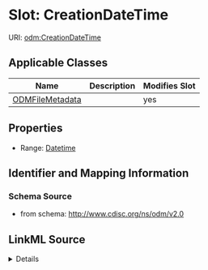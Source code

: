 # Slot: CreationDateTime

URI: [odm:CreationDateTime](http://www.cdisc.org/ns/odm/v2.0/CreationDateTime)



<!-- no inheritance hierarchy -->




## Applicable Classes

| Name | Description | Modifies Slot |
| --- | --- | --- |
[ODMFileMetadata](ODMFileMetadata.md) |  |  yes  |







## Properties

* Range: [Datetime](Datetime.md)





## Identifier and Mapping Information







### Schema Source


* from schema: http://www.cdisc.org/ns/odm/v2.0




## LinkML Source

<details>
```yaml
name: CreationDateTime
from_schema: http://www.cdisc.org/ns/odm/v2.0
rank: 1000
alias: CreationDateTime
domain_of:
- ODMFileMetadata
range: datetime

```
</details>